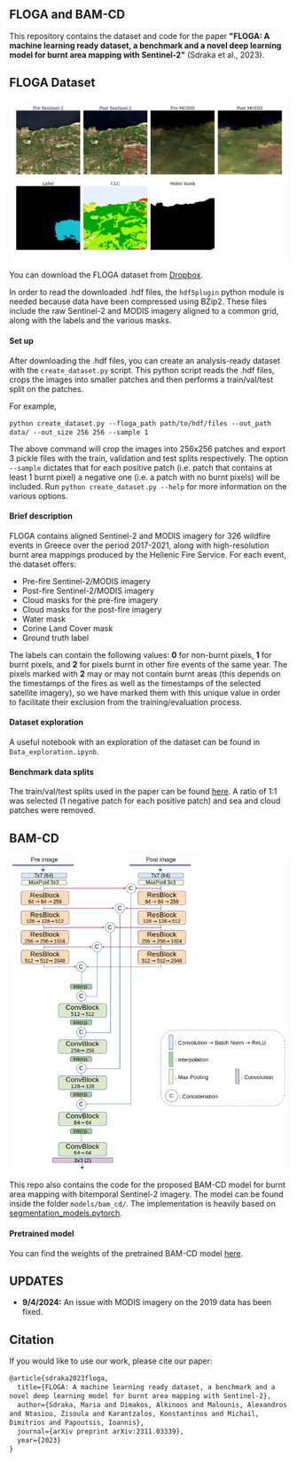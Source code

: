 ## FLOGA and BAM-CD

This repository contains the dataset and code for the paper **"FLOGA: A machine learning ready dataset, a benchmark and a novel deep learning model for burnt area mapping with Sentinel-2"** (Sdraka et al., 2023).

## FLOGA Dataset

![FLOGA sample](assets/dataset_sample.png)

You can download the FLOGA dataset from [Dropbox](https://www.dropbox.com/scl/fo/3sqbs3tioox7s5vb4jmwl/h?rlkey=5p3e7wa5al4cy9x34pmtp9g6d&dl=0).

In order to read the downloaded .hdf files, the `hdf5plugin`  python module is needed because data have been compressed using BZip2. These files include the raw Sentinel-2 and MODIS imagery aligned to a common grid, along with the labels and the various masks.

#### Set up
After downloading the .hdf files, you can create an analysis-ready dataset with the `create_dataset.py` script. This python script reads the .hdf files, crops the images into smaller patches and then performs a train/val/test split on the patches.

For example,

```
python create_dataset.py --floga_path path/to/hdf/files --out_path data/ --out_size 256 256 --sample 1
```

The above command will crop the images into 256x256 patches and export 3 pickle files with the train, validation and test splits respectively. The option `--sample` dictates that for each positive patch (i.e. patch that contains at least 1 burnt pixel) a negative one (i.e. a patch with no burnt pixels) will be included. Run `python create_dataset.py --help` for more information on the various options.

#### Brief description

FLOGA contains aligned Sentinel-2 and MODIS imagery for 326 wildfire events in Greece over the period 2017-2021, along with high-resolution burnt area mappings produced by the Hellenic Fire Service. For each event, the dataset offers:
 - Pre-fire Sentinel-2/MODIS imagery
 - Post-fire Sentinel-2/MODIS imagery
 - Cloud masks for the pre-fire imagery
 - Cloud masks for the post-fire imagery
 - Water mask
 - Corine Land Cover mask
 - Ground truth label

The labels can contain the following values: **0** for non-burnt pixels, **1** for burnt pixels, and **2** for pixels burnt in other fire events of the same year. The pixels marked with **2** may or may not contain burnt areas (this depends on the timestamps of the fires as well as the timestamps of the selected satellite imagery), so we have marked them with this unique value in order to facilitate their exclusion from the training/evaluation process.

#### Dataset exploration
A useful notebook with an exploration of the dataset can be found in `Data_exploration.ipynb`.

#### Benchmark data splits
The train/val/test splits used in the paper can be found [here](https://www.dropbox.com/scl/fi/vq3tl8w5ex23lt1k7z89e/data_split.csv?rlkey=v3ph1xvfykhiljkg6rzlsytq2&dl=0). A ratio of 1:1 was selected (1 negative patch for each positive patch) and sea and cloud patches were removed.

## BAM-CD

![BAM-CD architecture](assets/bam-cd.png)

This repo also contains the code for the proposed BAM-CD model for burnt area mapping with bitemporal Sentinel-2 imagery. The model can be found inside the folder `models/bam_cd/`. The implementation is heavily based on [segmentation_models.pytorch](https://github.com/qubvel/segmentation_models.pytorch).

#### Pretrained model

You can find the weights of the pretrained BAM-CD model [here](https://www.dropbox.com/scl/fo/9fia0j00h539t9x6gvc9z/h?rlkey=rvl5bsmx1au796x5z76jkmmgb&dl=0).

## UPDATES

 - **9/4/2024:** An issue with MODIS imagery on the 2019 data has been fixed.

## Citation
If you would like to use our work, please cite our paper:

```
@article{sdraka2023floga,
  title={FLOGA: A machine learning ready dataset, a benchmark and a novel deep learning model for burnt area mapping with Sentinel-2},
  author={Sdraka, Maria and Dimakos, Alkinoos and Malounis, Alexandros and Ntasiou, Zisoula and Karantzalos, Konstantinos and Michail, Dimitrios and Papoutsis, Ioannis},
  journal={arXiv preprint arXiv:2311.03339},
  year={2023}
}
```
